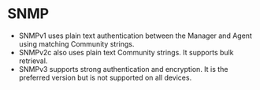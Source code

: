 # SNMP #
- SNMPv1 uses plain text authentication between the Manager and Agent using matching Community strings.
- SNMPv2c also uses plain text Community strings. It supports bulk retrieval.
- SNMPv3 supports strong authentication and encryption. It is the preferred version but is not supported on all devices.